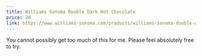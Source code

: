 ```yaml
---
title: Williams Sonoma Double Dark Hot Chocolate
price: 20
link: https://www.williams-sonoma.com/products/williams-sonoma-double-dark-hot-chocolate/
---
```


You cannot possibly get too much of this for me. Please feel absolutely free to try.
